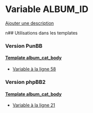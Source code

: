 # Variable ALBUM_ID
[Ajouter une description](https://fa-tvars.appspot.com/ALBUM_ID)

n## Utilisations dans les templates

### Version PunBB

#### [Template album_cat_body](punbb/album_cat_body.md)
* [Variable à la ligne 58](../punbb/album_cat_body.tpl#L58)

### Version phpBB2

#### [Template album_cat_body](subsilver/album_cat_body.md)
* [Variable à la ligne 21](../subsilver/album_cat_body.tpl#L21)